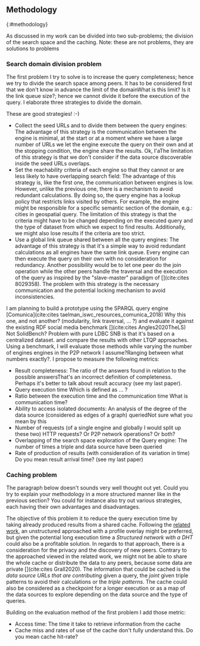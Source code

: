 ## Methodology
{:#methodology}

As discussed in [](#proposal) my work can be divided into two sub-problems;
the division of the search space and the caching.
<span class="comment" data-author="RT">Note: these are not problems, they are solutions to problems</span>

### Search domain division problem

The first problem I try to solve is to increase the query completeness;
hence we try to divide the search space among peers.
It has to be considered first that we don't know in advance the limit of the domain<span class="comment" data-author="RT">What is this limit? Is it the link queue size?</span>;
hence we cannot divide it before the execution of the query.
I elaborate three strategies to divide the domain.

<span class="comment" data-author="RT">These are good strategies! :-)</span>

<ul>
<li><span class="question_hypothesis">Collect the seed URLs and to divide them between the query engines</span>: 
The advantage of this strategy is the communication between the engine is minimal,
at the start or at a moment where we have a large number of URLs we let the engine execute the query on their own and at
the stopping condition, the engine share the results.
Ok, I'aThe limitation of this strategy is that we don't consider if the data source discoverable inside the seed URLs overlaps.

</li>

<li><span class="question_hypothesis">Set the reachability criteria of each engine so that they cannot or are less likely to have overlapping search field</span>:
The advantage of this strategy is, like the first one, the communication between engines is low.
However, unlike the previous one, there is a mechanism to avoid redundant calculations.
By doing so, the query engine has a lookup policy that restricts links visited by others.
For example, the engine might be responsible for a specific semantic section of the domain, 
e.g.: cities in geospatial query. 
The limitation of this strategy is that the criteria might have to be changed depending on the executed query
and the type of dataset from which we expect to find results.
Additionally, we might also lose results if the criteria are too strict.
</li>

<li><span class="question_hypothesis">Use a global link queue shared between all the query engines</span>:
The advantage of this strategy is that it's a simple way to avoid redundant calculations as all engines have the same link queue.
Every engine can then execute the query on their own with no consideration for redundancy.
Another possibility would be to let one peer do the join operation while the other peers handle the traversal and
the execution of the query as inspired by the "slave-master" paradigm of [](cite:cites 8029358).
The problem with this strategy is the necessary communication and the potential locking mechanism to avoid inconsistencies.

</li>
</ul>

I am planning to build a prototype using the SPARQL query engine [Comunica](cite:cites taelman_iswc_resources_comunica_2018) <span class="comment" data-author="RT">Why this one, and not another? (modularity, link traversal, ... ?)</span>
and evaluate it against the existing RDF social media benchmark [](cite:cites Angles2020TheLS) <span class="comment" data-author="RT">Not SolidBench? Problem with pure LDBC SNB is that it's based on a centralized dataset.</span>
and compare the results with other LTQP approaches.
Using a benchmark, I will evaluate those methods while varying the number of engines <span class="comment" data-author="RT">engines in the P2P network I assume?</span><span class="comment" data-author="RT">Ranging between what numbers exactly?</span>.
I propose to measure the following metrics:

<ul>
<li>Result completeness: The ratio of the answers found in relation to the possible answers<span class="comment" data-author="RT">That's an incorrect definition of completeness. Perhaps it's better to talk about result accuracy (see my last paper).</span></li>
<li>Query execution time <span class="comment" data-author="RT">Which is defined as ... ?</span></li>
<li>Ratio between the execution time and the communication time <span class="comment" data-author="RT">What is communication time?</span></li>
<li>Ability to access isolated documents: An analysis of the degree of the data source (considered as edges of a graph) queried<span class="comment" data-author="RT">Not sure what you mean by this</span></li>
<li>Number of requests (of a single engine and globally <span class="comment" data-author="RT">I would split up these two</span>) <span class="comment" data-author="RT">HTTP requests? Or P2P network operations? Or both?</span></li>
<li>Overlapping of the search space exploration of the Query engine: The number of times a triple and data source have been queried</li>
<li>Rate of production of results (with consideration of its variation in time) <span class="comment" data-author="RT">Do you mean result arrival time? (see my last paper)</span></li>
</ul>

### Caching problem

<span class="comment" data-author="RT">The paragraph below doesn't sounds very well thought out yet. Could you try to explain your methodology in a more structured manner like in the previous section? You could for instance also try out various strategies, each having their own advantages and disadvantages.</span>

The objective of this problem it to reduce the query execution time by taking already produced results from a shared cache.
Following the [related work](#litterature_review), an unstructured approached with 
a profile overlay might be preferred, but given the potential long execution time a 
*Structured network with a DHT* could also be a profitable solution.
In regards to that approach, there is a consideration for the privacy and the discovery of new peers.
Contrary to the approached viewed in the related work, we might not be able to share the whole cache or distribute the data to any peers,
because some data are private [](cite:cites Grall2020). 
The information that could be cached is the *data source URLs that are contributing* given a query,
the *joint* given triple patterns to avoid their calculations or the *triple patterns*.
The cache could also be considered as a checkpoint for a longer execution or as a map of the data sources to explore
depending on the data source and the type of queries.

Building on the evaluation method of the first problem <span class="comment rephrase" data-author="RT">I add those metric</span>:
<ul>
<li>Access time: The time it take to retrieve information from the cache</li>
<li>Cache miss and rates of use of the cache <span class="comment" data-author="RT">don't fully understand this. Do you mean cache hit-rate?</span></li>
</ul>
